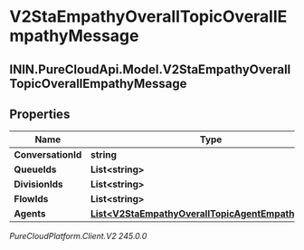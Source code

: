 # V2StaEmpathyOverallTopicOverallEmpathyMessage

## ININ.PureCloudApi.Model.V2StaEmpathyOverallTopicOverallEmpathyMessage

## Properties

|Name | Type | Description | Notes|
|------------ | ------------- | ------------- | -------------|
| **ConversationId** | **string** |  | [optional] |
| **QueueIds** | **List&lt;string&gt;** |  | [optional] |
| **DivisionIds** | **List&lt;string&gt;** |  | [optional] |
| **FlowIds** | **List&lt;string&gt;** |  | [optional] |
| **Agents** | [**List&lt;V2StaEmpathyOverallTopicAgentEmpathyScore&gt;**](V2StaEmpathyOverallTopicAgentEmpathyScore) |  | [optional] |



_PureCloudPlatform.Client.V2 245.0.0_
